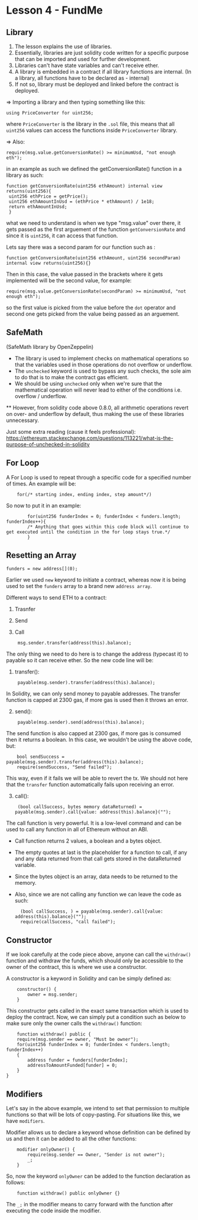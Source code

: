 # Lesson 4 - FundMe

## Library
1. The lesson explains the use of libraries.
2. Essentially, libraries are just solidity code written for a specific purpose that can be imported and used for further development.
3. Libraries can't have state variables and can't receive ether.
4. A library is embedded in a contract if all library functions are internal. (In a library, all functions have to be declared as - internal)
5. If not so, library must be deployed and linked before the contract is deployed.

=> Importing a library and then typing something like this:

    using PriceConverter for uint256;

where `PriceConverter` is the library in the `.sol` file, this means that all `uint256` values can access the functions inside `PriceConverter` library.

=> Also:

    require(msg.value.getConversionRate() >= minimumUsd, "not enough eth");

in an example as such we defined the getConversionRate() function in a library as such:

    function getConversionRate(uint256 ethAmount) internal view returns(uint256){ 
     uint256 ethPrice = getPrice(); 
     uint256 ethAmountInUsd = (ethPrice * ethAmount) / 1e18; 
     return ethAmountInUsd;
     }

what we need to understand is when we type "msg.value" over there, it gets passed as the first arguement of the function `getConversionRate` and since it is `uint256`, it can access that function.

Lets say there was a second param for our function such as :

    function getConversionRate(uint256 ethAmount, uint256 secondParam) internal view returns(uint256){}

Then in this case, the value passed in the brackets where it gets implemented will be the second value, for example:

    require(msg.value.getConversionRate(secondParam) >= minimumUsd, "not enough eth");

so the first value is picked from the value before the `dot` operator and second one gets picked from the value being passed as an arguement.

## SafeMath
(SafeMath library by OpenZeppelin)
* The library is used to implement checks on mathematical operations so that the variables used in those operations do not overflow or underflow.
* The `unchecked` keyword is used to bypass any such checks, the sole aim to do that is to make the contract gas efficient.
* We should be using `unchecked` only when we're sure that the mathematical operation will never lead to either of the conditions i.e. overflow / underflow.

** However, from solidity code above 0.8.0, all arithmetic operations revert on over- and underflow by default, thus making the use of these libraries unnecessary.

Just some extra reading (cause it feels professional):
https://ethereum.stackexchange.com/questions/113221/what-is-the-purpose-of-unchecked-in-solidity

## For Loop
A For Loop is used to repeat through a specific code for a specified number of times. An example will be:

        for(/* starting index, ending index, step amount*/)
So now to put it in an example:

            for(uint256 funderIndex = 0; funderIndex < funders.length; funderIndex++){
            /* Anything that goes within this code block will continue to get executed until the condition in the for loop stays true.*/
            }

## Resetting an Array
    funders = new address[](0);
Earlier we used `new` keyword to initiate a contract, whereas now it is being used to set the `funders` array to a brand new `address array`.

Different ways to send ETH to a contract:
1. Trasnfer
2. Send
3. Call

        msg.sender.transfer(address(this).balance);
The only thing we need to do here is to change the address (typecast it) to payable so it can receive ether. So the new code line will be:

1. transfer():

        payable(msg.sender).transfer(address(this).balance);
In Solidity, we can only send money to payable addresses. 
The transfer function is capped at 2300 gas, if more gas is used then it throws an error.

2. send():

        payable(msg.sender).send(address(this).balance);
The send function is also capped at 2300 gas, if more gas is consumed then it returns a boolean. In this case, we wouldn't be using the above code, but:

        bool sendSuccess = payable(msg.sender).transfer(address(this).balance);
        require(sendSuccess, "Send failed");
This way, even if it fails we will be able to revert the tx. We should not here that the `transfer` function automatically fails upon receiving an error.

3. call():

        (bool callSuccess, bytes memory dataReturned) = payable(msg.sender).call{value: address(this).balance}("");
The call function is very powerful. It is a low-level command and can be used to call any function in all of Ethereum without an ABI.
* Call function returns 2 values, a boolean and a bytes object.
* The empty quotes at last is the placeholder for a function to call, if any and any data returned from that call gets stored in the dataReturned variable.
* Since the bytes object is an array, data needs to be returned to the memory.
* Also, since we are not calling any function we can leave the code as such:

        (bool callSuccess, ) = payable(msg.sender).call{value: address(this).balance}("");
        require(callSuccess, "call failed");


## Constructor

If we look carefully at the code piece above, anyone can call the `withdraw()` function and withdraw the funds, which should only be accessible to the owner of the contract, this is where we use a constructor.

A constructor is a keyword in Solidity and can be simply defined as:

        constructor() {
            owner = msg.sender;
        }
This constructor gets called in the exact same transaction which is used to deploy the contract. Now, we can simply put a condition such as below to make sure only the owner calls the `withdraw()` function:

        function withdraw() public {
        require(msg.sender == owner, "Must be owner");
        for(uint256 funderIndex = 0; funderIndex < funders.length; funderIndex++)
        {
            address funder = funders[funderIndex];
            addressToAmountFunded[funder] = 0;
        }
    }

## Modifiers

Let's say in the above example, we intend to set that permission to multiple functions so that will be lots of copy-pasting. For situations like this, we have `modifiers`.

Modifier allows us to declare a keyword whose definition can be defined by us and then it can be added to all the other functions:

        modifier onlyOwner() {
            require(msg.sender == Owner, "Sender is not owner");
            _;
        }
So, now the keyword `onlyOwner` can be added to the function declaration as follows:

        function withdraw() public onlyOwner {}
The `_;` in the modifier means to carry forward with the function after executing the code inside the modifier.





















